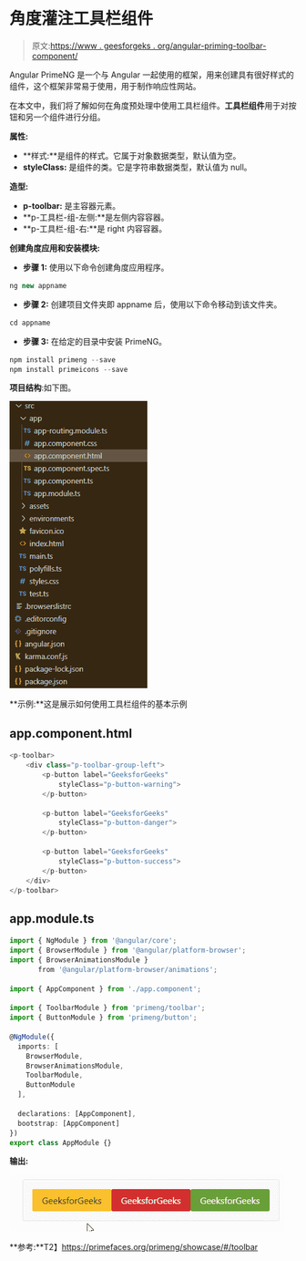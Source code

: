 # 角度灌注工具栏组件

> 原文:[https://www . geesforgeks . org/angular-priming-toolbar-component/](https://www.geeksforgeeks.org/angular-primeng-toolbar-component/)

Angular PrimeNG 是一个与 Angular 一起使用的框架，用来创建具有很好样式的组件，这个框架非常易于使用，用于制作响应性网站。

在本文中，我们将了解如何在角度预处理中使用工具栏组件。**工具栏组件**用于对按钮和另一个组件进行分组。

**属性:**

*   **样式:**是组件的样式。它属于对象数据类型，默认值为空。
*   **styleClass:** 是组件的类。它是字符串数据类型，默认值为 null。

**造型:**

*   **p-toolbar:** 是主容器元素。
*   **p-工具栏-组-左侧:**是左侧内容容器。
*   **p-工具栏-组-右:**是 right 内容容器。

**创建角度应用和安装模块:**

*   **步骤 1:** 使用以下命令创建角度应用程序。

```ts
ng new appname
```

*   **步骤 2:** 创建项目文件夹即 appname 后，使用以下命令移动到该文件夹。

```ts
cd appname
```

*   **步骤 3:** 在给定的目录中安装 PrimeNG。

```ts
npm install primeng --save
npm install primeicons --save
```

**项目结构**:如下图。

![](img/6e2ac1499ceea2e58d3439c1f9f0d39a.png)

**示例:**这是展示如何使用工具栏组件的基本示例

## app.component.html

```ts
<p-toolbar>
    <div class="p-toolbar-group-left">
        <p-button label="GeeksforGeeks" 
            styleClass="p-button-warning">
        </p-button>

        <p-button label="GeeksforGeeks" 
            styleClass="p-button-danger">
        </p-button>

        <p-button label="GeeksforGeeks" 
            styleClass="p-button-success">
        </p-button>
    </div>
</p-toolbar>
```

## app.module.ts

```ts
import { NgModule } from '@angular/core';
import { BrowserModule } from '@angular/platform-browser';
import { BrowserAnimationsModule } 
       from '@angular/platform-browser/animations';

import { AppComponent } from './app.component';

import { ToolbarModule } from 'primeng/toolbar';
import { ButtonModule } from 'primeng/button';

@NgModule({
  imports: [
    BrowserModule,
    BrowserAnimationsModule,
    ToolbarModule,
    ButtonModule
  ],

  declarations: [AppComponent],
  bootstrap: [AppComponent]
})
export class AppModule {}
```

**输出:**

![](img/afbba23eac4214f993f31267f1d8b74a.png)

**参考:**T2】https://primefaces.org/primeng/showcase/#/toolbar